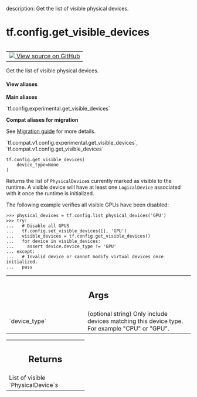 description: Get the list of visible physical devices.

<div itemscope itemtype="http://developers.google.com/ReferenceObject">
<meta itemprop="name" content="tf.config.get_visible_devices" />
<meta itemprop="path" content="Stable" />
</div>

# tf.config.get_visible_devices

<!-- Insert buttons and diff -->

<table class="tfo-notebook-buttons tfo-api nocontent" align="left">
<td>
  <a target="_blank" href="https://github.com/tensorflow/tensorflow/blob/r2.4/tensorflow/python/framework/config.py#L442-L473">
    <img src="https://www.tensorflow.org/images/GitHub-Mark-32px.png" />
    View source on GitHub
  </a>
</td>
</table>



Get the list of visible physical devices.

<section class="expandable">
  <h4 class="showalways">View aliases</h4>
  <p>
<b>Main aliases</b>
<p>`tf.config.experimental.get_visible_devices`</p>

<b>Compat aliases for migration</b>
<p>See
<a href="https://www.tensorflow.org/guide/migrate">Migration guide</a> for
more details.</p>
<p>`tf.compat.v1.config.experimental.get_visible_devices`, `tf.compat.v1.config.get_visible_devices`</p>
</p>
</section>

<pre class="devsite-click-to-copy prettyprint lang-py tfo-signature-link">
<code>tf.config.get_visible_devices(
    device_type=None
)
</code></pre>



<!-- Placeholder for "Used in" -->

Returns the list of `PhysicalDevice`s currently marked as visible to the
runtime. A visible device will have at least one `LogicalDevice` associated
with it once the runtime is initialized.

The following example verifies all visible GPUs have been disabled:

```
>>> physical_devices = tf.config.list_physical_devices('GPU')
>>> try:
...   # Disable all GPUS
...   tf.config.set_visible_devices([], 'GPU')
...   visible_devices = tf.config.get_visible_devices()
...   for device in visible_devices:
...     assert device.device_type != 'GPU'
... except:
...   # Invalid device or cannot modify virtual devices once initialized.
...   pass
```

<!-- Tabular view -->
 <table class="responsive fixed orange">
<colgroup><col width="214px"><col></colgroup>
<tr><th colspan="2"><h2 class="add-link">Args</h2></th></tr>

<tr>
<td>
`device_type`
</td>
<td>
(optional string) Only include devices matching this device
type. For example "CPU" or "GPU".
</td>
</tr>
</table>



<!-- Tabular view -->
 <table class="responsive fixed orange">
<colgroup><col width="214px"><col></colgroup>
<tr><th colspan="2"><h2 class="add-link">Returns</h2></th></tr>
<tr class="alt">
<td colspan="2">
List of visible `PhysicalDevice`s
</td>
</tr>

</table>

